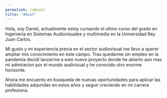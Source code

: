 ```yaml
---
permalink: /about/
title: "About"
---
```


Hola, soy Daniel, actualmente estoy cursando el ultmo curso del grado en Ingeniería en Sistemas Audiovisuales y multimedia en la Universidad Rey Juan Carlos.

Mi gusto y mi experiencia previa en el sector audiovisual me llevo a querer ampliar mis conocimiento en este campo. Tras quedarme sin empleo en la pandemia decidí lanzarme a este nuevo proyecto donde he abierto aun mas mi admiracion por el mundo audivisual y he conocido otro enorme horizonte.

Ahora me encuento en busqueda de nuevas oportunidades para aplicar las habilidades adquridas en estos años y seguir creciendo en mi carrera profesiona.